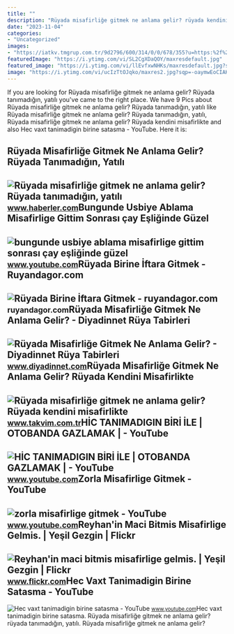 ```yaml
---
title: ""
description: "Rüyada misafirliğe gitmek ne anlama gelir? rüyada kendini misafirlikte"
date: "2023-11-04"
categories:
- "Uncategorized"
images:
- "https://iatkv.tmgrup.com.tr/9d2796/600/314/0/0/678/355?u=https:%2f%2fitkv.tmgrup.com.tr%2falbum%2f2022%2f01%2f31%2fruyada-misafirlige-gitmek-ne-anlama-gelir-ruyada-kendini-misafirlikte-gormek-neye-isarettir-ruyada-misafirligi-1643627545979.jpg"
featuredImage: "https://i.ytimg.com/vi/SL2CgXDaQOY/maxresdefault.jpg"
featured_image: "https://i.ytimg.com/vi/llEvfxwNHKs/maxresdefault.jpg?sqp=-oaymwEmCIAKENAF8quKqQMa8AEB-AH-HYAC8BCKAgwIABABGGUgXihTMA8=&amp;rs=AOn4CLDTluboiEy00QOMLsCwdwkmHwQPCQ"
image: "https://i.ytimg.com/vi/ucIzTtOJqko/maxres2.jpg?sqp=-oaymwEoCIAKENAF8quKqQMcGADwAQH4Ac4FgAKACooCDAgAEAEYciBQKEYwDw==&amp;rs=AOn4CLCxJUZgKos5cwkZ4_5LgL3ypGa4mA"
---
```


If you are looking for Rüyada misafirliğe gitmek ne anlama gelir? Rüyada tanımadığın, yatılı you've came to the right place. We have 9 Pics about Rüyada misafirliğe gitmek ne anlama gelir? Rüyada tanımadığın, yatılı like Rüyada misafirliğe gitmek ne anlama gelir? Rüyada tanımadığın, yatılı, Rüyada misafirliğe gitmek ne anlama gelir? Rüyada kendini misafirlikte and also Hec vaxt tanimadigin birine satasma - YouTube. Here it is:

Rüyada Misafirliğe Gitmek Ne Anlama Gelir? Rüyada Tanımadığın, Yatılı
---------------------------------------------------------------------

 ![Rüyada misafirliğe gitmek ne anlama gelir? Rüyada tanımadığın, yatılı](https://i.hbrcdn.com/haber/2022/11/11/ruyada-misafirlige-gitmek-ne-anlama-gelir-ruyada-15422832_897_amp.jpg) <small>www.haberler.com</small>Bungunde Usbiye Ablama Misafirlige Gittim Sonrası çay Eşliğinde Güzel
---------------------------------------------------------------------

 ![bungunde usbiye ablama misafirlige gittim sonrası çay eşliğinde güzel](https://i.ytimg.com/vi/llEvfxwNHKs/maxresdefault.jpg?sqp=-oaymwEmCIAKENAF8quKqQMa8AEB-AH-HYAC8BCKAgwIABABGGUgXihTMA8=&rs=AOn4CLDTluboiEy00QOMLsCwdwkmHwQPCQ) <small>www.youtube.com</small>Rüyada Birine İftara Gitmek - Ruyandagor.com
--------------------------------------------

 ![Rüyada Birine İftara Gitmek - ruyandagor.com](https://images.ruyandagor.com/2017/05/birine-iftara-gitmek-1236.jpg) <small>ruyandagor.com</small>Rüyada Misafirliğe Gitmek Ne Anlama Gelir? - Diyadinnet Rüya Tabirleri
----------------------------------------------------------------------

 ![Rüyada Misafirliğe Gitmek Ne Anlama Gelir? - Diyadinnet Rüya Tabirleri](https://www.diyadinnet.com/d/ruya/ruyada-misafirlige-gitmek-ne-anlama-gelir-22.jpg) <small>www.diyadinnet.com</small>Rüyada Misafirliğe Gitmek Ne Anlama Gelir? Rüyada Kendini Misafirlikte
----------------------------------------------------------------------

 ![Rüyada misafirliğe gitmek ne anlama gelir? Rüyada kendini misafirlikte](https://iatkv.tmgrup.com.tr/9d2796/600/314/0/0/678/355?u=https:%2f%2fitkv.tmgrup.com.tr%2falbum%2f2022%2f01%2f31%2fruyada-misafirlige-gitmek-ne-anlama-gelir-ruyada-kendini-misafirlikte-gormek-neye-isarettir-ruyada-misafirligi-1643627545979.jpg) <small>www.takvim.com.tr</small>HİC TANIMADIGIN BİRİ İLE | OTOBANDA GAZLAMAK | - YouTube
--------------------------------------------------------

 ![HİC TANIMADIGIN BİRİ İLE | OTOBANDA GAZLAMAK | - YouTube](https://i.ytimg.com/vi/Cr2lr-GAZLM/maxresdefault.jpg) <small>www.youtube.com</small>Zorla Misafirlige Gitmek - YouTube
----------------------------------

 ![zorla misafirlige gitmek - YouTube](https://i.ytimg.com/vi/ucIzTtOJqko/maxres2.jpg?sqp=-oaymwEoCIAKENAF8quKqQMcGADwAQH4Ac4FgAKACooCDAgAEAEYciBQKEYwDw==&rs=AOn4CLCxJUZgKos5cwkZ4_5LgL3ypGa4mA) <small>www.youtube.com</small>Reyhan'in Maci Bitmis Misafirlige Gelmis. | Yeşil Gezgin | Flickr
-----------------------------------------------------------------

 ![Reyhan'in maci bitmis misafirlige gelmis. | Yeşil Gezgin | Flickr](https://live.staticflickr.com/5333/17045728608_01f03d3647.jpg) <small>www.flickr.com</small>Hec Vaxt Tanimadigin Birine Satasma - YouTube
---------------------------------------------

 ![Hec vaxt tanimadigin birine satasma - YouTube](https://i.ytimg.com/vi/SL2CgXDaQOY/maxresdefault.jpg) <small>www.youtube.com</small>Hec vaxt tanimadigin birine satasma. Rüyada misafirliğe gitmek ne anlama gelir? rüyada tanımadığın, yatılı. Rüyada misafirliğe gitmek ne anlama gelir?
